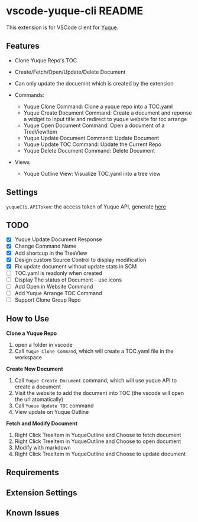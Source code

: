 # vscode-yuque-cli README

This extension is for VSCode client for [Yuque](https://www.yuque.com).

## Features

* Clone Yuque Repo's TOC
* Create/Fetch/Open/Update/Delete Document
* Can only update the docuemnt which is created by the extension

* Commands:

    * Yuque Clone Command: Clone a yuque repo into a TOC.yaml
    * Yuque Create Document Command: Create a document and reponse a widget to input title and redirect to yuque website for toc arrange
    * Yuque Open Document Command: Open a document of a TreeViewItem
    * Yuque Update Document Command: Update Document
    * Yuque Update TOC Command: Update the Current Repo
    * Yuque Delete Document Command: Delete Document

* Views

    * Yuque Outline View: Visualize TOC.yaml into a tree view

## Settings

`yuqueCli.APIToken`: the access token of Yuque API, generate [here](https://www.yuque.com/settings/tokens)

## TODO

* [x] Yuque Update Document Response
* [x] Change Command Name
* [x] Add shortcup in the TreeView
* [x] Design custom Source Control to display modification
* [x] Fix update document without update stats in SCM
* [ ] TOC.yaml is readonly when created
* [ ] Display The status of Document - use icons
* [ ] Add Open in Website Command
* [ ] Add Yuque Arrange TOC Command
* [ ] Support Clone Group Repo

## How to Use

**Clone a Yuque Repo**

1. open a folder in vscode
2. Call `Yuque Clone Command`, which will create a TOC.yaml file in the workspace

**Create New Document**

1. Call `Yuque Create Document` command, which will use yuque API to create a document
2. Visit the website to add the document into TOC (the vscode will open the url atomatically)
3. Call `Yueue Update TOC` command
4. View update on Yuque Outline

**Fetch and Modify Document** 
1. Right Click TreeItem in YuqueOutline and Choose to fetch document
2. Right Click TreeItem in YuqueOutline and Choose to open document
3. Modify with markdown
4. Right Click TreeItem in YuqueOutline and Choose to update document

## Requirements

## Extension Settings

## Known Issues

